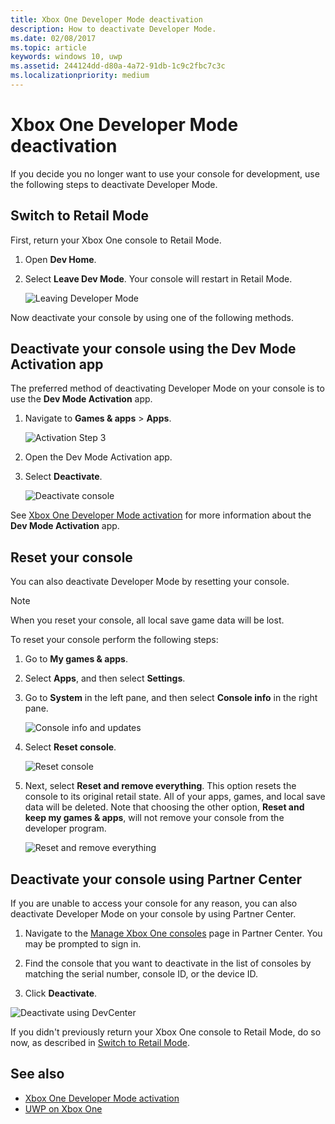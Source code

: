 ```yaml
---
title: Xbox One Developer Mode deactivation
description: How to deactivate Developer Mode.
ms.date: 02/08/2017
ms.topic: article
keywords: windows 10, uwp
ms.assetid: 244124dd-d80a-4a72-91db-1c9c2fbc7c3c
ms.localizationpriority: medium
---
```

# Xbox One Developer Mode deactivation

If you decide you no longer want to use your console for development, use the following steps to deactivate Developer Mode.

## Switch to Retail Mode

First, return your Xbox One console to Retail Mode.

1. Open **Dev Home**.

2. Select **Leave Dev Mode**.  Your console will restart in Retail Mode.  

   ![Leaving Developer Mode](images/devkit-deactivation-1.png)

Now deactivate your console by using one of the following methods.

## Deactivate your console using the Dev Mode Activation app

The preferred method of deactivating Developer Mode on your console is to use the **Dev Mode Activation** app. 

1. Navigate to **Games & apps** > **Apps**.
  
   ![Activation Step 3](images/devkit-deactivation-5.png)    
   
2.  Open the Dev Mode Activation app.

3.  Select **Deactivate**.
  
    ![Deactivate console](images/deactivation-app.png)

See [Xbox One Developer Mode activation](devkit-activation.md) for more information about the **Dev Mode Activation** app. 

## Reset your console

You can also deactivate Developer Mode by resetting your console.  

> [!NOTE]
> When you reset your console, all local save game data will be lost.

To reset your console perform the following steps:

1.  Go to **My games & apps**.

2.  Select **Apps**, and then select **Settings**.

3.  Go to **System** in the left pane, and then select **Console info** in the right pane.   
   
    ![Console info and updates](images/devkit-deactivation-2.png)  
    
4.  Select **Reset console**.
    
    ![Reset console](images/devkit-deactivation-3.png)
    
5.  Next, select **Reset and remove everything**. This option resets the console to its original retail state.  All of your apps, games, and local save data will be deleted. Note that choosing the other option, **Reset and keep my games & apps**, will not remove your console from the developer program.  
   
    ![Reset and remove everything](images/devkit-deactivation-4.png)

## Deactivate your console using Partner Center

If you are unable to access your console for any reason, you can also deactivate Developer Mode on your console by using Partner Center.

1. Navigate to the [Manage Xbox One consoles](https://partner.microsoft.com/xboxconfig/devices) page in Partner Center. You may be prompted to sign in.

2. Find the console that you want to deactivate in the list of consoles by matching the serial number, console ID, or the device ID.  

3. Click **Deactivate**.  
  
![Deactivate using DevCenter](images/devkit-deactivation-6.png)

If you didn't previously return your Xbox One console to Retail Mode, do so now, as described in [Switch to Retail Mode](#switch-to-retail-mode).

## See also
- [Xbox One Developer Mode activation](devkit-activation.md)
- [UWP on Xbox One](index.md)
